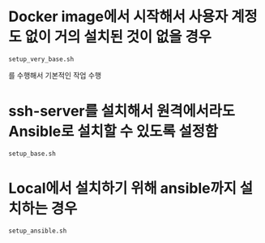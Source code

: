 
# Docker image에서 시작해서 사용자 계정도 없이 거의 설치된 것이 없을 경우
```
setup_very_base.sh
```
를 수행해서 기본적인 작업 수행

# ssh-server를 설치해서 원격에서라도 Ansible로 설치할 수 있도록 설정함
```
setup_base.sh
```

# Local에서 설치하기 위해 ansible까지 설치하는 경우
```
setup_ansible.sh
```
